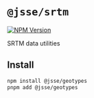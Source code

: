 # `@jsse/srtm`

[![NPM Version](https://img.shields.io/npm/v/%40jsse%srtm?style=flat-square&logo=npm&color=blue&cacheSeconds=60)](https://www.npmjs.com/package/%40jsse/srtm)

SRTM data utilities

## Install

```bash
npm install @jsse/geotypes
pnpm add @jsse/geotypes
```
